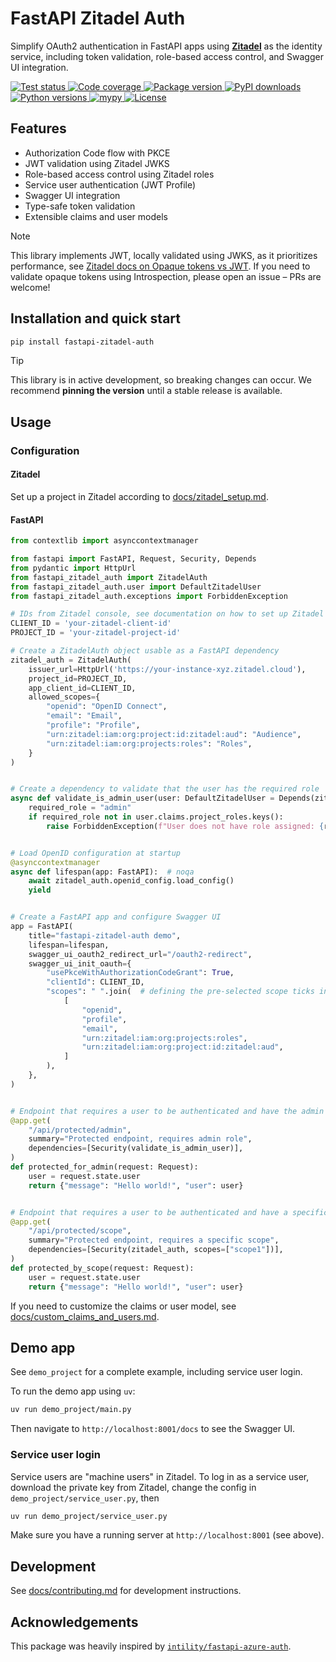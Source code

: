 # FastAPI Zitadel Auth

Simplify OAuth2 authentication in FastAPI apps using [**Zitadel**](https://zitadel.com/) as the identity service, 
including token validation, role-based access control, and Swagger UI integration.


<a href="https://github.com/cleanenergyexchange/fastapi-zitadel-auth/actions/workflows/test.yml" target="_blank">
    <img src="https://github.com/cleanenergyexchange/fastapi-zitadel-auth/actions/workflows/test.yml/badge.svg" alt="Test status">
</a>
<a href="https://codecov.io/gh/cleanenergyexchange/fastapi-zitadel-auth">
    <img src="https://codecov.io/gh/cleanenergyexchange/fastapi-zitadel-auth/graph/badge.svg?token=A3TSXDVLQT" alt="Code coverage"/> 
</a>
<a href="https://pypi.org/pypi/fastapi-zitadel-auth">
    <img src="https://img.shields.io/pypi/v/fastapi-zitadel-auth.svg?logo=pypi&logoColor=white&label=pypi" alt="Package version">
</a>
<a href="https://pepy.tech/projects/fastapi-zitadel-auth">
    <img src="https://static.pepy.tech/badge/fastapi-zitadel-auth/month" alt="PyPI downloads">
</a>
<a href="https://python.org">
    <img src="https://img.shields.io/badge/python-v3.10+-blue.svg?logo=python&logoColor=white&label=python" alt="Python versions">
</a>
<a href="https://mypy-lang.org">
    <img src="https://www.mypy-lang.org/static/mypy_badge.svg" alt="mypy">
</a>
<a href="https://github.com/cleanenergyexchange/fastapi-zitadel-auth/blob/main/LICENSE">
    <img src="https://badgen.net/github/license/cleanenergyexchange/fastapi-zitadel-auth/" alt="License"/>
</a>


## Features

* Authorization Code flow with PKCE
* JWT validation using Zitadel JWKS
* Role-based access control using Zitadel roles
* Service user authentication (JWT Profile)
* Swagger UI integration
* Type-safe token validation
* Extensible claims and user models


> [!NOTE]
> This library implements JWT, locally validated using JWKS, as it prioritizes performance, 
> see [Zitadel docs on Opaque tokens vs JWT](https://zitadel.com/docs/concepts/knowledge/opaque-tokens#use-cases-and-trade-offs).
> If you need to validate opaque tokens using Introspection, please open an issue – PRs are welcome!


## Installation and quick start

```bash
pip install fastapi-zitadel-auth
```

> [!TIP]
> This library is in active development, so breaking changes can occur.
> We recommend **pinning the version** until a stable release is available.


## Usage

### Configuration

#### Zitadel

Set up a project in Zitadel according to [docs/zitadel_setup.md](docs/zitadel_setup.md).

#### FastAPI

```python
from contextlib import asynccontextmanager

from fastapi import FastAPI, Request, Security, Depends
from pydantic import HttpUrl
from fastapi_zitadel_auth import ZitadelAuth
from fastapi_zitadel_auth.user import DefaultZitadelUser
from fastapi_zitadel_auth.exceptions import ForbiddenException

# IDs from Zitadel console, see documentation on how to set up Zitadel
CLIENT_ID = 'your-zitadel-client-id'
PROJECT_ID = 'your-zitadel-project-id'

# Create a ZitadelAuth object usable as a FastAPI dependency
zitadel_auth = ZitadelAuth(
    issuer_url=HttpUrl('https://your-instance-xyz.zitadel.cloud'),
    project_id=PROJECT_ID,
    app_client_id=CLIENT_ID,
    allowed_scopes={
        "openid": "OpenID Connect",
        "email": "Email",
        "profile": "Profile",
        "urn:zitadel:iam:org:project:id:zitadel:aud": "Audience",
        "urn:zitadel:iam:org:projects:roles": "Roles",
    }
)


# Create a dependency to validate that the user has the required role
async def validate_is_admin_user(user: DefaultZitadelUser = Depends(zitadel_auth)) -> None:
    required_role = "admin"
    if required_role not in user.claims.project_roles.keys():
        raise ForbiddenException(f"User does not have role assigned: {required_role}")


# Load OpenID configuration at startup
@asynccontextmanager
async def lifespan(app: FastAPI):  # noqa
    await zitadel_auth.openid_config.load_config()
    yield


# Create a FastAPI app and configure Swagger UI
app = FastAPI(
    title="fastapi-zitadel-auth demo",
    lifespan=lifespan,
    swagger_ui_oauth2_redirect_url="/oauth2-redirect",
    swagger_ui_init_oauth={
        "usePkceWithAuthorizationCodeGrant": True,
        "clientId": CLIENT_ID,
        "scopes": " ".join(  # defining the pre-selected scope ticks in the Swagger UI
            [
                "openid",
                "profile",
                "email",
                "urn:zitadel:iam:org:projects:roles",
                "urn:zitadel:iam:org:project:id:zitadel:aud",
            ]
        ),
    },
)


# Endpoint that requires a user to be authenticated and have the admin role
@app.get(
    "/api/protected/admin",
    summary="Protected endpoint, requires admin role",
    dependencies=[Security(validate_is_admin_user)],
)
def protected_for_admin(request: Request):
    user = request.state.user
    return {"message": "Hello world!", "user": user}


# Endpoint that requires a user to be authenticated and have a specific scope
@app.get(
    "/api/protected/scope",
    summary="Protected endpoint, requires a specific scope",
    dependencies=[Security(zitadel_auth, scopes=["scope1"])],
)
def protected_by_scope(request: Request):
    user = request.state.user
    return {"message": "Hello world!", "user": user}

```

If you need to customize the claims or user model, see [docs/custom_claims_and_users.md](docs/custom_claims_and_users.md).

## Demo app

See `demo_project` for a complete example, including service user login. 

To run the demo app using `uv`:

```bash
uv run demo_project/main.py
```

Then navigate to `http://localhost:8001/docs` to see the Swagger UI.


### Service user login

Service users are "machine users" in Zitadel. To log in as a service user, download the private key from Zitadel, change the config in `demo_project/service_user.py`, then

```bash
uv run demo_project/service_user.py
```

Make sure you have a running server at `http://localhost:8001` (see above).

## Development

See [docs/contributing.md](docs/contributing.md) for development instructions.


## Acknowledgements

This package was heavily inspired by [`intility/fastapi-azure-auth`](https://github.com/intility/fastapi-azure-auth/).